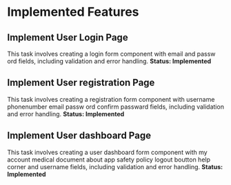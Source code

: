 # Implemented Features
## Implement User Login Page
This task involves creating a login form component with email and passw
 ord fields, including validation and error handling.
**Status: Implemented**

## Implement User registration Page
This task involves creating a registration form component with username phonenumber email passw
 ord confirm passward fields, including validation and error handling.
**Status: Implemented**

## Implement User dashboard Page
This task involves creating a user dashboard form component with my account medical document about app safety policy logout boutton help corner and username fields, including validation and error handling.
**Status: Implemented**

